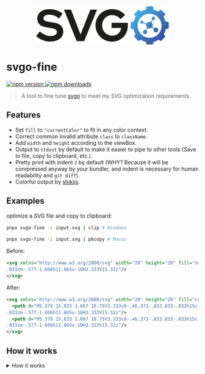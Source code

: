 <div align="center">
  <img src="https://raw.githubusercontent.com/svg/svgo/main/logo/logo-web.svg" width="348.61" height="100" alt="SVGO-Fine"/>
</div>

# svgo-fine

<p>
  <a href="https://www.npmjs.com/package/svgo-fine" target="_blank">
    <img src="https://img.shields.io/npm/v/svgo-fine.svg" alt="npm version" />
  </a>

  <a href="https://www.npmjs.com/package/svgo-fine">
    <img src="https://img.shields.io/npm/dm/svgo-fine.svg" alt="npm downloads" />
  </a>
</p>

> A tool to fine tune [svgo](https://github.com/svg/svgo) to meet my SVG optimization requirements.

## Features

- Set `fill` to `"currentColor"` to fit in any color context.
- Correct common invalid attribute `class` to `className`.
- Add `width` and `height` according to the viewBox.
- Output to `stdout` by default to make it easier to pipe to other tools (Save to file, copy to clipboard, etc.).
- Pretty print with indent `2` by default (WHY? Because it will be compressed anyway by your bundler, and indent is necessary for human readability and `git diff`).
- Colorful output by [shikijs](https://shiki.style/packages/cli).

## Examples

optimize a SVG file and copy to clipboard:

```bash
pnpx svgo-fine -i input.svg | clip # Windows
```

```bash
pnpx svgo-fine -i input.svg | pbcopy # Macos
```

Before:

```xml
<svg xmlns="http://www.w3.org/2000/svg" width="20" height="20" fill="none"><path fill="#626267" d="M5.379 15.833 1.667 18.75V3.333c0-.46.373-.833.833-.833h15c.46 0 .833.373.833.833V15c0 .46-.373.833-.833.833zm-.577-1.666h11.865v-10H3.333V15.32z"/><path fill="#626267" d="M5.379 15.833 1.667 18.75V3.333c0-.46.373-.833.833-.833h15c.46 0 .833.373.833.833V15c0 .46-.373.833-.833
.833zm-.577-1.666h11.865v-10H3.333V15.32z"/>
</svg>
```

After:

```xml
<svg xmlns="http://www.w3.org/2000/svg" width="20" height="20" fill="currentColor">
  <path d="M5.379 15.833 1.667 18.75V3.333c0-.46.373-.833.833-.833h15c.46 0 .833.373.833.833V15c0 .46-.373.833-.833
.833zm-.577-1.666h11.865v-10H3.333V15.32z"/>
  <path d="M5.379 15.833 1.667 18.75V3.333c0-.46.373-.833.833-.833h15c.46 0 .833.373.833.833V15c0 .46-.373.833-.833
.833zm-.577-1.666h11.865v-10H3.333V15.32z"/>
</svg>
```

## How it works

<details>
<summary>How it works</summary>

It is just some adjustment of plugin settings of [svgo#removeAttributesBySelector&addAttributesToSVGElement](https://svgo.dev/docs/plugins/removeAttributesBySelector/).

So You can use settings to meet your requirements instead of using this package.

```ts
{
  js2svg: { indent: 2, pretty: true },
  plugins: [
    {
      name: "removeAttributesBySelector",
      params: {
        selectors: [
          {selector: 'path', attributes: ['fill']},
          {selector: 'svg', attributes: ['fill']}
        ]
      }
    },
    {
      name: "addAttributesToSVGElement",
      params: {
        attributes: [{fill: 'currentColor'}]
      }
    }
  ]
}
```

</details>
